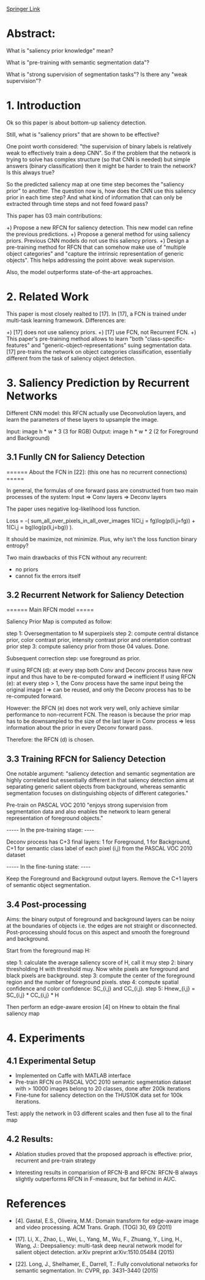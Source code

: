 [Springer Link](https://link.springer.com/chapter/10.1007/978-3-319-46493-0_50)

# Abstract:

What is "saliency prior knowledge" mean?

What is "pre-training with semantic segmentation data"?

What is "strong supervision of segmentation tasks"? Is there any "weak supervision"?

# 1. Introduction

Ok so this paper is about bottom-up saliency detection.

Still, what is "saliency priors" that are shown to be effective?

One point worth considered: "the supervision of binary labels is relatively weak to effectively train a deep CNN". So if the 
problem that the network is trying to solve has complex structure (so that CNN is needed) but simple answers (binary classification) then it might
be harder to train the network? Is this always true?

So the predicted saliency map at one time step becomes the "saliency prior" to another. The question now is, how does the CNN use this saliency prior in each
time step? And what kind of information that can only be extracted through time steps and not feed foward pass?

This paper has 03 main contributions:

+) Propose a new RFCN for saliency detection. This new model can refine the previous predictions.
+) Propose a general method for using saliency priors. Previous CNN models do not use this saliency priors.
+) Design a pre-training method for RFCN that can somehow make use of "multiple object categories" and "capture the intrinsic representation of generic objects". 
This helps addressing the point above: weak supervision. 

Also, the model outperforms state-of-the-art approaches.

# 2. Related Work

This paper is most closely realted to [17]. In [17], a FCN is trained under multi-task learning framework. Differences are:

+) [17] does not use saliency priors.
+) [17] use FCN, not Recurrent FCN.
+) This paper's pre-training method allows to learn "both "class-specific-features" and "generic-object-representations" suing segmentation data.
[17] pre-trains the network on object categories classification, essentially different from the task of saliency object detection.


# 3. Saliency Prediction by Recurrent Networks

Different CNN model: this RFCN actually use Deconvolution layers, and learn the parameters of these layers to upsample the image.

Input: image h * w * 3 (3 for RGB)
Output: image h * w * 2 (2 for Foreground and Background)

## 3.1 Funlly CN for Saliency Detection
====== About the FCN in [22]: (this one has no recurrent connections) =====

In general, the formulas of one forward pass are constructed from two main processes of the system: Input => Conv layers => Deconv layers

The paper uses negative log-likelihood loss function.

Loss = -( sum_all_over_pixels_in_all_over_images 1(Ci,j = fg)log(p(li,j=fg)) + 1(Ci,j = bg)log(p(li,j=bg)) ).

It should be maximize, not minimize. Plus, why isn't the loss function binary entropy?

Two main drawbacks of this FCN without any recurrent:

- no priors
- cannot fix the errors itself

## 3.2 Recurrent Network for Saliency Detection

====== Main RFCN model =====

Saliency Prior Map is computed as follow:

step 1: Oversegmentation to M superpixels
step 2: compute central distance prior, color contrast prior, intensity contrast prior and orientation contrast prior
step 3: compute saliency prior from those 04 values. Done.


Subsequent correction step: use foreground as prior. 

If using RFCN (d): at every step both Conv and Deconv process have new input and thus have to be re-computed forward => inefficient
If using RFCN (e): at every step > 1, the Conv process have the same input being the original image I => can be reused, and only the Deconv process has to be re-computed forward.

However: the RFCN (e) does not work very well, only achieve similar performance to non-recurrent FCN. The reason is because the prior map has to be downsampled to the size of
the last layer in Conv process => less information about the prior in every Deconv forward pass.

Therefore: the RFCN (d) is chosen.

## 3.3 Training RFCN for Saliency Detection

One notable argument: "saliency detection and semantic segmentation are highly correlated but essentially different in that saliency detection aims at 
separating generic salient objects from background, whereas semantic segmentation focuses on distinguishing objects of different categories."

Pre-train on PASCAL VOC 2010 "enjoys strong supervision from segmentation data and also enables the network to learn general representation of foreground objects."

----- In the pre-training stage: ----

Deconv process has C+3 final layers: 1 for Foreground, 1 for Background, C+1 for semantic class label of each pixel (i,j) from the PASCAL VOC 2010 dataset

----- In the fine-tuning state: ----

Keep the Foreground and Background output layers. Remove the C+1 layers of semantic object segmentation.

## 3.4 Post-processing

Aims: the binary output of foreground and background layers can be noisy at the boundaries of objects i.e. the edges are not straight or disconnected. Post-processing should
focus on this aspect and smooth the foreground and background.

Start from the foreground map H:

step 1: calculate the average saliency score of H, call it muy
step 2: binary thresholding H with threshold muy. Now white pixels are foreground and black pixels are background.
step 3: compute the center of the foreground region and the number of foreground pixels.
step 4: compute spatial confidence and color confidence: SC_{i,j} and CC_{i,j}.
step 5: Hnew_{i,j} = SC_{i,j} * CC_{i,j} * H

Then perform an edge-aware erosion [4] on Hnew to obtain the final saliency map

# 4. Experiments

## 4.1 Experimental Setup
- Implemented on Caffe with MATLAB interface
- Pre-train RFCN on PASCAL VOC 2010 semantic segmentation dataset with > 10000 images belong to 20 classes, done after 200k iterations
- Fine-tune for saliency detection on the THUS10K data set for 100k iterations.

Test: apply the network in 03 different scales and then fuse all to the final map

## 4.2 Results:
- Ablation studies proved that the proposed approach is effective: prior, recurrent and pre-train strategy

- Interesting results in comparision of RFCN-B and RFCN: RFCN-B always slightly outperforms RFCN in F-measure, but far behind in AUC.

# References

- [4]. Gastal, E.S., Oliveira, M.M.: Domain transform for edge-aware image and video
processing. ACM Trans. Graph. (TOG) 30, 69 (2011)

- [17]. Li, X., Zhao, L., Wei, L., Yang, M., Wu, F., Zhuang, Y., Ling, H., Wang, J.:
Deepsaliency: multi-task deep neural network model for salient object detection.
arXiv preprint arXiv:1510.05484 (2015)

- [22]. Long, J., Shelhamer, E., Darrell, T.: Fully convolutional networks for semantic
segmentation. In: CVPR, pp. 3431–3440 (2015)
